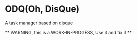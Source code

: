 # ODQ(Oh, DisQue)

A task manager based on disque

** WARNING, this is a WORK-IN-PROGESS, Use it and fix it **
